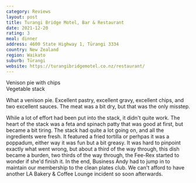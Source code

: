 ```yaml
---
category: Reviews
layout: post
title: Turangi Bridge Motel, Bar & Restaurant
date: 2021-12-20
rating: 3
meal: dinner
address: 4600 State Highway 1, Tūrangi 3334
country: New Zealand
region: Waikato
suburb: Tūrangi
website: https://turangibridgemotel.co.nz/restaurant/
---
```

Venison pie with chips  
Vegetable stack  

What a venison pie. Excellent pastry, excellent gravy, excellent chips, and two excellent sauces. The meat was a bit dry, but that was the only misstep. 

While a lot of effort had been put into the stack, it didn't quite work. The heart of the stack was a feta and spinach patty that was good at first, but became a bit tiring. The stack had quite a lot going on, and all the ingredients were fresh. It featured a fried tortilla or perhpas it was a poppadum, either way it was fun but a bit greasy. It was hard to pinpoint exactly what went wrong, but about a third of the way through, this dish became a burden, two thirds of the way through, the Fee-Rex started to wonder if she'd finish it. In the end, Business Andy had to jump in to maintain our membership to the clean plates club. We can't afford to have another LA Bakery & Coffee Lounge incident so soon afterwards. 
